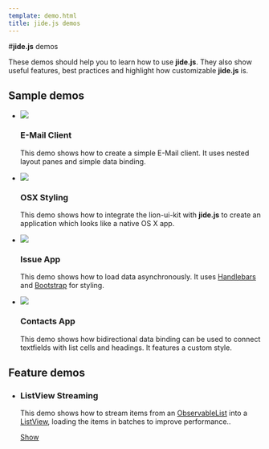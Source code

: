 ```yaml
---
template: demo.html
title: jide.js demos
---
```


#**jide.js** demos

These demos should help you to learn how to use **jide.js**. They also show useful features, best practices and
highlight how customizable **jide.js** is.

## Sample demos

<ul class="row-fluid thumbnails demos">
    <li class="span3">
        <div class="thumbnail">
            <a href="./apps/email/index.html"><img src="./apps/email/screenshot.png"></a>
            <h3>E-Mail Client</h3>
            <p>This demo shows how to create a simple E-Mail client. It uses nested layout panes and simple
                data binding.</p>
        </div>
    </li>
    <li class="span3">
        <div class="thumbnail">
            <a href="./styling/osx/index.html"><img src="./styling/osx/screenshot.png"></a>
            <h3>OSX Styling</h3>
            <p>This demo shows how to integrate the lion-ui-kit with <b>jide.js</b> to create an application which
             looks like a native OS X app.</p>
        </div>
    </li>
    <li class="span3">
        <div class="thumbnail">
            <a href="./apps/issues/index.html"><img src="./apps/issues/screenshot.png"></a>
            <h3>Issue App</h3>
            <p>This demo shows how to load data asynchronously. It uses
                <a href="http://www.handlebarsjs.com/">Handlebars</a> and
                <a href="http://twitter.github.io/bootstrap/">Bootstrap</a> for styling.</p>
        </div>
    </li>
    <li class="span3">
        <div class="thumbnail">
            <a href="./apps/contacts/index.html"><img src="./apps/contacts/screenshot.png"></a>
            <h3>Contacts App</h3>
            <p>This demo shows how bidirectional data binding can be used to connect textfields with list cells
                and headings. It features a custom style.</p>
        </div>
    </li>
</ul>

## Feature demos

<ul class="row-fluid thumbnails demos">
    <!--li class="span3">
        <div class="thumbnail">
            <h3>Web Components</h3>
            <p>This demo shows how to use <b>jide.js</b> as Web Components by using custom HTML elements with a small
            amount of glue code.</p>
            <p><a href="./integration/webcomponents/index.html" class="btn">Show</a></p>
        </div>
    </li-->
    <li class="span3">
        <div class="thumbnail">
            <h3>ListView Streaming</h3>
            <p>This demo shows how to stream items from an <a href="../api/ObservableList.html">ObservableList</a>
                into a <a href="../api/ListView.html">ListView</a>, loading the items
                in batches to improve performance..</p>
            <p><a href="./list/streaming/index.html" class="btn">Show</a></p>
        </div>
    </li>
</ul>